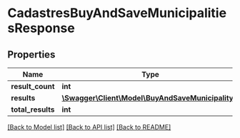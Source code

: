 # CadastresBuyAndSaveMunicipalitiesResponse

## Properties
Name | Type | Description | Notes
------------ | ------------- | ------------- | -------------
**result_count** | **int** |  | 
**results** | [**\Swagger\Client\Model\BuyAndSaveMunicipality[]**](BuyAndSaveMunicipality.md) |  | [optional] 
**total_results** | **int** |  | 

[[Back to Model list]](../README.md#documentation-for-models) [[Back to API list]](../README.md#documentation-for-api-endpoints) [[Back to README]](../README.md)



